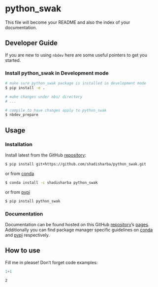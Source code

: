 # python_swak


<!-- WARNING: THIS FILE WAS AUTOGENERATED! DO NOT EDIT! -->

This file will become your README and also the index of your
documentation.

## Developer Guide

If you are new to using `nbdev` here are some useful pointers to get you
started.

### Install python_swak in Development mode

``` sh
# make sure python_swak package is installed in development mode
$ pip install -e .

# make changes under nbs/ directory
# ...

# compile to have changes apply to python_swak
$ nbdev_prepare
```

## Usage

### Installation

Install latest from the GitHub
[repository](https://github.com/shadisharba/python_swak):

``` sh
$ pip install git+https://github.com/shadisharba/python_swak.git
```

or from [conda](https://anaconda.org/shadisharba/python_swak)

``` sh
$ conda install -c shadisharba python_swak
```

or from [pypi](https://pypi.org/project/python_swak/)

``` sh
$ pip install python_swak
```

### Documentation

Documentation can be found hosted on this GitHub
[repository](https://github.com/shadisharba/python_swak)’s
[pages](https://shadisharba.github.io/python_swak/). Additionally you
can find package manager specific guidelines on
[conda](https://anaconda.org/shadisharba/python_swak) and
[pypi](https://pypi.org/project/python_swak/) respectively.

## How to use

Fill me in please! Don’t forget code examples:

``` python
1+1
```

    2
